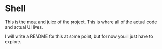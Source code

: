 # Shell
This is the meat and juice of the project. This is where all of the actual code and actual UI lives.

I will write a README for this at some point, but for now you'll just have to explore.